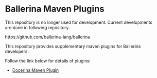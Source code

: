 # Ballerina Maven Plugins

This repository is no longer used for development. Current developments are done in following repository.

https://github.com/ballerina-lang/ballerina

This repository provides supplementary maven plugins for Ballerina developers.

Follow the link below for details of plugins:

* [Docerina Maven Plugin](docs/DocerinaMavenPlugin.md)
